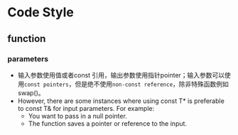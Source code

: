 # Code Style

## function
### parameters

+ 输入参数使用值或者const 引用，输出参数使用指针pointer；输入参数可以使用`const pointers`，但是绝不使用`non-const reference`，除非特殊函数例如swap()。
+ However, there are some instances where using const T* is preferable to const T& for input parameters. For example:    
  - You want to pass in a null pointer.
  - The function saves a pointer or reference to the input.

